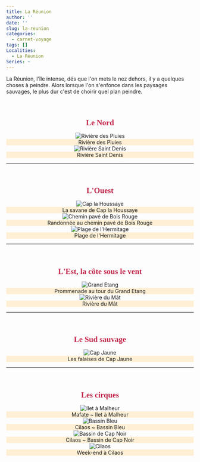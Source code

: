 ```yaml
---
title: La Réunion
author: ''
date: ''
slug: la-reunion
categories:
  - carnet-voyage
tags: []
Localities: 
  - La Réunion
Series: ~
---
```


La Réunion, l'île intense, dés que l'on mets le nez dehors, il y a quelques choses à peindre. Alors lorsque l'on s'enfonce dans les paysages sauvages, le plus dur c'est de choirir quel plan peindre.  
<br>
<br>
<center>
<h1 style="color:#C2274B; font-family: Georgia;font-size: 150%">Le Nord</h1>
<div class="container-fluid p-6 mx-auto grid grid-cols-1 md:grid-cols-2 lg:grid-cols-2 gap-8">
  <div class='row justify-content-center'>
  <div class="carnet_card">
      <div class="featured_img">
        <img src="Page_riviere-des-pluies.jpg" alt="Rivière des Pluies"/></div>
      <div class="featured_txt" style="background-color: papayawhip">Rivière des Pluies</div>
    </div>
    <div class="carnet_card">
      <div class="featured_img">
        <img src="RiviereSaintDenis.jpg" alt="Rivière Saint Denis"/></div>
      <div class="featured_txt" style="background-color: papayawhip">Rivière Saint Denis</div>
    </div>
 </div>
</div>
<hr>
<br>

<h1 style="color:#C2274B; font-family: Georgia;font-size: 150%">L'Ouest</h1>
<div class="container-fluid p-6 mx-auto grid grid-cols-1 md:grid-cols-2 lg:grid-cols-2 gap-8">
  <div class='row justify-content-center'>
    <div class="carnet_2p_card">
      <div class="featured_img">
        <img src="DoublePage_CapLaHoussaye.jpg" alt="Cap la Houssaye"/></div>
      <div class="featured_txt" style="background-color: papayawhip">La savane de Cap la Houssaye</div>
    </div>
      <div class='row justify-content-center'>
    <div class="carnet_card">
      <div class="featured_img">
        <img src="CheminPaveBoisRouge.jpg" alt="Chemin pavé de Bois Rouge"/></div>
      <div class="featured_txt" style="background-color: papayawhip">Randonnée au chemin pavé de Bois Rouge</div>
    </div>
     <div class="carnet_card">
      <div class="featured_img">
        <img src="PlageHermitage.jpg" alt="Plage de l'Hermitage"/></div>
      <div class="featured_txt" style="background-color: papayawhip">Plage de l'Hermitage</div>
    </div>
</div>
</div>
<hr>
<br>

<h1 style="color:#C2274B; font-family: Georgia;font-size: 150%">L'Est, la côte sous le vent</h1>
<div class="container-fluid p-6 mx-auto grid grid-cols-1 md:grid-cols-2 lg:grid-cols-2 gap-8">
  <div class='row justify-content-center'>
    <div class="carnet_2p_card">
      <div class="featured_img">
        <img src="DoublePage_GrandEtang.jpg" alt="Grand Etang"/></div>
      <div class="featured_txt" style="background-color: papayawhip">Prommenade au tour du Grand Etang</div>
    </div>
   </div>
   <div class="carnet_card">
      <div class="featured_img">
        <img src="RiviereDuMat.jpg" alt="Rivière du Mât"/></div>
      <div class="featured_txt" style="background-color: papayawhip">Rivière du Mât</div>
    </div>
</div>
</div>
<hr>
<br>

<h1 style="color:#C2274B; font-family: Georgia;font-size: 150%">Le Sud sauvage</h1>
<div class="container-fluid p-6 mx-auto grid grid-cols-1 md:grid-cols-2 lg:grid-cols-2 gap-8">
  <div class='row justify-content-center'>
    <div class="carnet_2p_card">
      <div class="featured_img">
        <img src="DoublePage_CapJaune.jpg" alt="Cap Jaune"/></div>
      <div class="featured_txt" style="background-color: papayawhip">Les falaises de Cap Jaune</div>
    </div>
  </div>
</div>
</div>
<hr>
<br>
<h1 style="color:#C2274B; font-family: Georgia;font-size: 150%">Les cirques</h1>
<div class="container-fluid p-6 mx-auto grid grid-cols-1 md:grid-cols-2 lg:grid-cols-2 gap-8">
  <div class='row justify-content-center'>
    <div class="carnet_2p_card">
      <div class="featured_img">
        <img src="DoublePage_IletMalheur.jpg" alt="Ilet à Malheur"/></div>
      <div class="featured_txt" style="background-color: papayawhip">Mafate ~ Ilet à Malheur</div>
    </div>
    <div class="carnet_2p_card">
      <div class="featured_img">
        <img src="DoublePage_CilaosBassinBleu.jpg" alt="Bassin Bleu"/></div>
      <div class="featured_txt" style="background-color: papayawhip">Cilaos ~ Bassin Bleu</div>
    </div>
    <div class="carnet_card">
      <div class="featured_img">
        <img src="Cilaos_CapNoir.jpg" alt="Bassin de Cap Noir"/></div>
      <div class="featured_txt" style="background-color: papayawhip">Cilaos ~ Bassin de Cap Noir</div>
    </div>
    <div class="carnet_2p_card">
      <div class="featured_img">
        <img src="DoublePage_Cilaos.jpg" alt="Cilaos"/></div>
      <div class="featured_txt" style="background-color: papayawhip">Week-end à Cilaos</div>
    </div>
</div>
</div>
